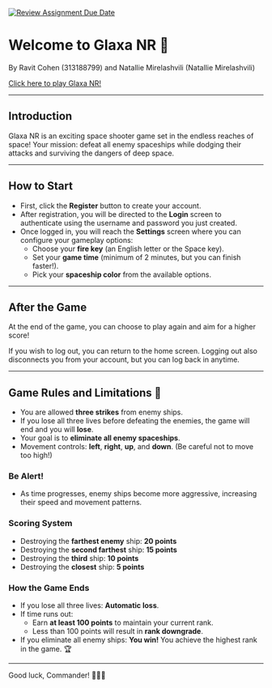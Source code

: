 [![Review Assignment Due Date](https://classroom.github.com/assets/deadline-readme-button-22041afd0340ce965d47ae6ef1cefeee28c7c493a6346c4f15d667ab976d596c.svg)](https://classroom.github.com/a/C1S6S1cK)
# Welcome to Glaxa NR 🚀
By Ravit Cohen (313188799) and Natallie Mirelashvili (Natallie Mirelashvili)

[Click here to play Glaxa NR!](https://wed-2023.github.io/assignment2-322685314_313188799_assignment2/)

---

## Introduction
Glaxa NR is an exciting space shooter game set in the endless reaches of space! Your mission: defeat all enemy spaceships while dodging their attacks and surviving the dangers of deep space.

---

## How to Start
- First, click the **Register** button to create your account.
- After registration, you will be directed to the **Login** screen to authenticate using the username and password you just created.
- Once logged in, you will reach the **Settings** screen where you can configure your gameplay options:
  - Choose your **fire key** (an English letter or the Space key).
  - Set your **game time** (minimum of 2 minutes, but you can finish faster!).
  - Pick your **spaceship color** from the available options.

---

## After the Game
At the end of the game, you can choose to play again and aim for a higher score!

If you wish to log out, you can return to the home screen. Logging out also disconnects you from your account, but you can log back in anytime.

---

## Game Rules and Limitations 🚨

- You are allowed **three strikes** from enemy ships.
- If you lose all three lives before defeating the enemies, the game will end and you will **lose**.
- Your goal is to **eliminate all enemy spaceships**.
- Movement controls: **left**, **right**, **up**, and **down**. (Be careful not to move too high!)

### Be Alert!
- As time progresses, enemy ships become more aggressive, increasing their speed and movement patterns.

### Scoring System
- Destroying the **farthest enemy** ship: **20 points**
- Destroying the **second farthest** ship: **15 points**
- Destroying the **third** ship: **10 points**
- Destroying the **closest** ship: **5 points**

### How the Game Ends
- If you lose all three lives: **Automatic loss**.
- If time runs out:
  - Earn **at least 100 points** to maintain your current rank.
  - Less than 100 points will result in **rank downgrade**.
- If you eliminate all enemy ships: **You win!** You achieve the highest rank in the game. 🏆

---

Good luck, Commander! 🚀🚀🚀

